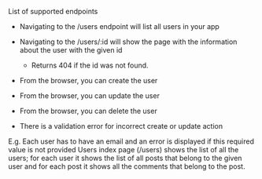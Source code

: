 List of supported endpoints
* Navigating to the /users endpoint will list all users in your app

* Navigating to the /users/:id will show the page with the information about the user with the given id

  * Returns 404 if the id was not found.
* From the browser, you can create the user

* From the browser, you can update the user

* From the browser, you can delete the user

* There is a validation error for incorrect create or update action

E.g. Each user has to have an email and an error is displayed if this required value is not provided
Users index page (/users) shows the list of all the users; for each user it shows the list of all posts that belong to the given user and for each post it shows all the comments that belong to the post.
